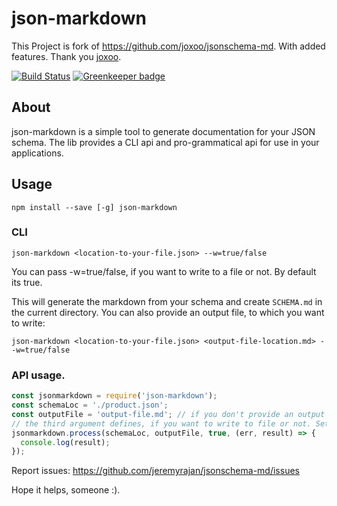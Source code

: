 # json-markdown

This Project is fork of https://github.com/joxoo/jsonschema-md. With added features. Thank you [joxoo](https://github.com/joxoo).

[![Build Status](https://travis-ci.org/jeremyrajan/json-markdown.svg?branch=master)](https://travis-ci.org/jeremyrajan/json-markdown) [![Greenkeeper badge](https://badges.greenkeeper.io/jeremyrajan/json-markdown.svg)](https://greenkeeper.io/)

## About
json-markdown is a simple tool to generate documentation for your JSON schema. The lib provides a CLI api and pro-grammatical api for use in your applications.

## Usage

```
npm install --save [-g] json-markdown
```

### CLI
```
json-markdown <location-to-your-file.json> --w=true/false
```

You can pass -w=true/false, if you want to write to a file or not. By default its true.

This will generate the markdown from your schema and create `SCHEMA.md` in the current directory. You can also provide an output file, to which you want to write:

```
json-markdown <location-to-your-file.json> <output-file-location.md> --w=true/false
```

### API usage.
```javascript
const jsonmarkdown = require('json-markdown');
const schemaLoc = './product.json';
const outputFile = 'output-file.md'; // if you don't provide an output file, it will create an .md from your schema filename.
// the third argument defines, if you want to write to file or not. Set it to false, if you dont need to create a markdown yet.
jsonmarkdown.process(schemaLoc, outputFile, true, (err, result) => {
  console.log(result);
});

```

Report issues: https://github.com/jeremyrajan/jsonschema-md/issues

Hope it helps, someone :).
